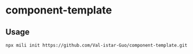 # component-template


<!-- custom -->
## Usage

```shell
npx mili init https://github.com/Val-istar-Guo/component-template.git
```
<!-- custom -->

